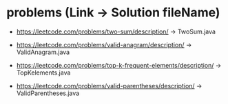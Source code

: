# problems (Link -> Solution fileName)
 
 - https://leetcode.com/problems/two-sum/description/ -> TwoSum.java

 - https://leetcode.com/problems/valid-anagram/description/ -> ValidAnagram.java
 
 - https://leetcode.com/problems/top-k-frequent-elements/description/  -> TopKelements.java

 - https://leetcode.com/problems/valid-parentheses/description/ -> ValidParentheses.java
